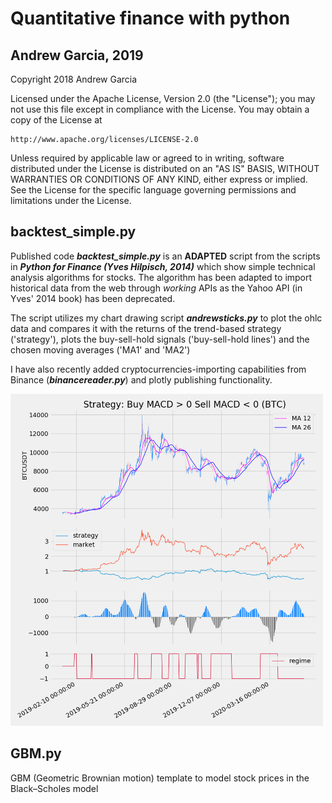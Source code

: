 # Quantitative finance with python
## Andrew Garcia, 2019

Copyright 2018 Andrew Garcia

Licensed under the Apache License, Version 2.0 (the "License");
you may not use this file except in compliance with the License.
You may obtain a copy of the License at

    http://www.apache.org/licenses/LICENSE-2.0

Unless required by applicable law or agreed to in writing, software
distributed under the License is distributed on an "AS IS" BASIS,
WITHOUT WARRANTIES OR CONDITIONS OF ANY KIND, either express or implied.
See the License for the specific language governing permissions and
limitations under the License.

## backtest_simple.py

Published code _**backtest_simple.py**_ is an **ADAPTED** script from the scripts in _**Python for Finance (Yves Hilpisch, 2014)**_ which show simple technical analysis algorithms for stocks. The algorithm has been adapted to import historical data from the web through *working* APIs as the Yahoo API (in Yves' 2014 book) has been deprecated.

The script utilizes my chart drawing script _**andrewsticks.py**_ to plot the ohlc data and compares it with the returns of the trend-based strategy ('strategy'), plots the buy-sell-hold signals ('buy-sell-hold lines') and the chosen moving averages ('MA1' and 'MA2')

I have also recently added cryptocurrencies-importing capabilities from Binance (_**binancereader.py**_) and plotly publishing functionality.

<img src="backtestplt_BTC.png" alt="drawing" width="500"/></a>

## GBM.py

GBM (Geometric Brownian motion) template to model stock prices in the Black–Scholes model
